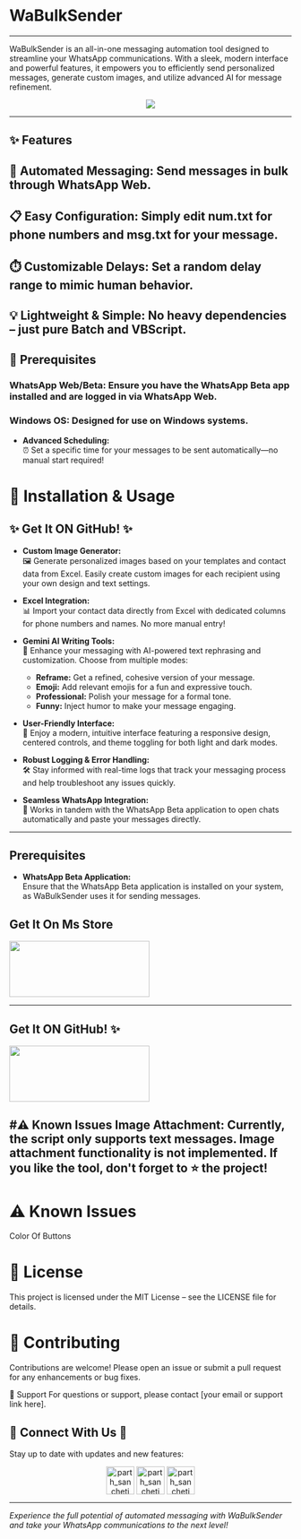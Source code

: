  # WaBulkSender
 ---
WaBulkSender is an all-in-one messaging automation tool designed to streamline your WhatsApp communications. With a sleek, modern interface and powerful features, it empowers you to efficiently send personalized messages, generate custom images, and utilize advanced AI for message refinement.
 
 <center>
 <image src=https://github.com/user-attachments/assets/40038df6-3c44-46d7-a374-95349e8532ae>
 </center>
   
 ----------------
 ## ✨ Features
 
 ## 🚀 Automated Messaging: Send messages in bulk through WhatsApp Web.
 ## 📋 Easy Configuration: Simply edit num.txt for phone numbers and msg.txt for your message.
 ## ⏱️ Customizable Delays: Set a random delay range to mimic human behavior.
 ## 💡 Lightweight & Simple: No heavy dependencies – just pure Batch and VBScript.
 ## 🔧 Prerequisites
 ### WhatsApp Web/Beta: Ensure you have the WhatsApp Beta app installed and are logged in via WhatsApp Web.
 ### Windows OS: Designed for use on Windows systems.
 - **Advanced Scheduling:**  
   ⏰ Set a specific time for your messages to be sent automatically—no manual start required!
 
 # 💾 Installation & Usage
 ## ✨ Get It ON GitHub! ✨
 - **Custom Image Generator:**  
   🖼️ Generate personalized images based on your templates and contact data from Excel. Easily create custom images for each recipient using your own design and text settings.
 
 - **Excel Integration:**  
   📊 Import your contact data directly from Excel with dedicated columns for phone numbers and names. No more manual entry!
 
 - **Gemini AI Writing Tools:**  
   🤖 Enhance your messaging with AI-powered text rephrasing and customization. Choose from multiple modes:
   - **Reframe:** Get a refined, cohesive version of your message.
   - **Emoji:** Add relevant emojis for a fun and expressive touch.
   - **Professional:** Polish your message for a formal tone.
   - **Funny:** Inject humor to make your message engaging.
 
 - **User-Friendly Interface:**  
   🎨 Enjoy a modern, intuitive interface featuring a responsive design, centered controls, and theme toggling for both light and dark modes.
 
 - **Robust Logging & Error Handling:**  
   🛠️ Stay informed with real-time logs that track your messaging process and help troubleshoot any issues quickly.
 
 - **Seamless WhatsApp Integration:**  
   📱 Works in tandem with the WhatsApp Beta application to open chats automatically and paste your messages directly.
 
 ---
 
 ## Prerequisites
 
 - **WhatsApp Beta Application:**  
   Ensure that the WhatsApp Beta application is installed on your system, as WaBulkSender uses it for sending messages.
 
 ## Get It On Ms Store
 <a href="https://apps.microsoft.com/detail/9nbdxk71nk08?hl=en-US&gl=US"><image src="https://github.com/user-attachments/assets/04c520ba-6c0e-4213-b4c9-c191630d89a6" height="100" width="250" ></a>
 
 ---
 
 
 ## Get It ON GitHub! ✨
 
 <a href="https://github.com/Parth-Sancheti-5/WaBulkSender/releases"><image src="https://raw.githubusercontent.com/flocke/andOTP/master/assets/badges/get-it-on-github.png" height="100" width="250" ></a>
 
 #⚠️ Known Issues
 Image Attachment: Currently, the script only supports text messages. Image attachment functionality is not implemented.
 If you like the tool, don't forget to ⭐ the project!
 ---
 
 # ⚠️ Known Issues
 Color Of Buttons 
 
 # 📜 License
 This project is licensed under the MIT License – see the LICENSE file for details.
 
 # 🤝 Contributing
 Contributions are welcome! Please open an issue or submit a pull request for any enhancements or bug fixes.
 
 💬 Support
 For questions or support, please contact [your email or support link here].
 ## 🔗 Connect With Us 🔗
 Stay up to date with updates and new features:
 <p align="Center">
 <a href="https://instagram.com/parth_sancheti" target="blank"><img align="center" src="https://user-images.githubusercontent.com/74038190/235294013-a33e5c43-a01c-43f6-b44d-a406d8b4ab75.gif" alt="parth_sancheti" height="50" width="50" /></a>
 <a href="https://wa.me/+918275994253" target="blank"><img align="center" src="https://user-images.githubusercontent.com/74038190/235294019-40007353-6219-4ec5-b661-b3c35136dd0b.gif" alt="parth_sancheti" height="50" width="50" /></a>
 <a href="t.me/parth_sancheti" target="blank"><img align="center" src="https://github.com/user-attachments/assets/0e431c33-dfa6-463a-8b52-7e729de03b12" alt="parth_sancheti" height="50" width="50" /></a>
 </p>
 
 ---
 
 *Experience the full potential of automated messaging with WaBulkSender and take your WhatsApp communications to the next level!*
